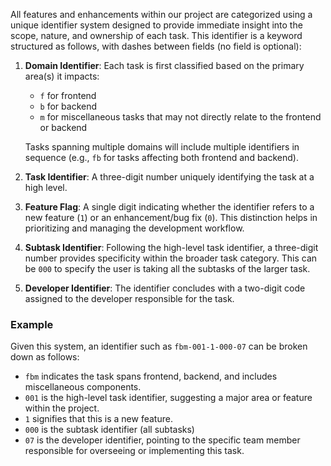 All features and enhancements within our project are categorized using a unique identifier system designed to provide immediate insight into the scope, nature, and ownership of each task. This identifier is a keyword structured as follows, with dashes between fields (no field is optional):

1. **Domain Identifier**: Each task is first classified based on the primary area(s) it impacts:
    - `f` for frontend
    - `b` for backend
    - `m` for miscellaneous tasks that may not directly relate to the frontend or backend
    
    Tasks spanning multiple domains will include multiple identifiers in sequence (e.g., `fb` for tasks affecting both frontend and backend).
    
2. **Task Identifier**: A three-digit number uniquely identifying the task at a high level. 
    
3. **Feature Flag**: A single digit indicating whether the identifier refers to a new feature (`1`) or an enhancement/bug fix (`0`). This distinction helps in prioritizing and managing the development workflow.
    
4. **Subtask Identifier**: Following the high-level task identifier, a three-digit number provides specificity within the broader task category. This can be `000` to specify the user is taking all the subtasks of the larger task.
    
5. **Developer Identifier**: The identifier concludes with a two-digit code assigned to the developer responsible for the task.

### Example

Given this system, an identifier such as `fbm-001-1-000-07` can be broken down as follows:

- `fbm` indicates the task spans frontend, backend, and includes miscellaneous components.
- `001` is the high-level task identifier, suggesting a major area or feature within the project.
- `1` signifies that this is a new feature.
- `000` is the subtask identifier (all subtasks)
- `07` is the developer identifier, pointing to the specific team member responsible for overseeing or implementing this task.